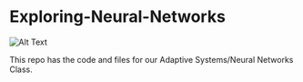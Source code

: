 # Exploring-Neural-Networks

![Alt Text](https://media.giphy.com/media/KVZWZQoS0yqfIiTAKq/giphy.gif)

This repo has the code and files for our Adaptive Systems/Neural Networks Class. 
